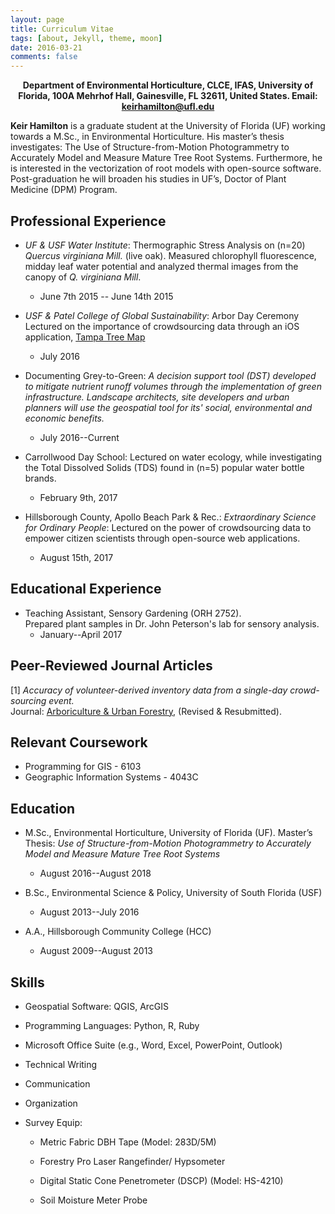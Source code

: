 ```yaml
---
layout: page
title: Curriculum Vitae
tags: [about, Jekyll, theme, moon]
date: 2016-03-21
comments: false
---
```

    
<center>
<b>
Department of Environmental Horticulture, CLCE, IFAS, University of Florida, 100A Mehrhof Hall, Gainesville, FL 32611, United States. Email: <a href="mailto:keirhamilton@ufl.edu">keirhamilton@ufl.edu</a>
</b>
</center>


<b> Keir Hamilton</b> is a graduate student at the University of Florida (UF) working towards a M.Sc., in Environmental Horticulture. His master’s thesis investigates: The Use of Structure-from-Motion Photogrammetry to Accurately Model and Measure Mature Tree Root Systems. Furthermore, he is interested in the vectorization of root models with open-source software. Post-graduation he will broaden his studies in UF’s, Doctor of Plant Medicine (DPM) Program.

## Professional Experience

* _UF & USF Water Institute_: Thermographic Stress Analysis on (n=20) _Quercus virginiana Mill._ (live oak). Measured chlorophyll fluorescence, midday leaf water potential and analyzed thermal images from the canopy of _Q. virginiana Mill_.
    * June 7th 2015 -- June 14th 2015

* _USF & Patel College of Global Sustainability_: Arbor Day Ceremony Lectured on the importance of crowdsourcing data through an iOS application, <a href="http://tampatreemap.usf.edu/">Tampa Tree Map</a>
    * July 2016

* Documenting Grey-to-Green: _A decision support tool (DST) developed to mitigate nutrient runoff volumes through the implementation of green infrastructure. Landscape architects, site developers and urban planners will use the geospatial tool for its' social, environmental and economic benefits._
    * July 2016--Current

* Carrollwood Day School:
Lectured on water ecology, while investigating the Total Dissolved Solids (TDS) found in (n=5) popular water bottle brands. 
    * February 9th, 2017

* Hillsborough County, Apollo Beach Park & Rec.: _Extraordinary Science for Ordinary People_: Lectured on the power of crowdsourcing data to empower citizen scientists through open-source web applications.
    * August 15th, 2017

## Educational Experience

- Teaching Assistant, Sensory Gardening (ORH 2752). <br />Prepared plant samples in Dr. John Peterson's lab for sensory analysis.
    - January--April 2017

## Peer-Reviewed Journal Articles

[1] _Accuracy of volunteer-derived inventory data from a single-day crowd-sourcing event._ <br /> Journal: <a href="http://joa.isa-arbor.com/">Arboriculture & Urban Forestry</a>, (Revised & Resubmitted).

## Relevant Coursework

* Programming for GIS - 6103
* Geographic Information Systems - 4043C

## Education

- M.Sc., Environmental Horticulture, University of Florida (UF). Master’s Thesis: _Use of Structure-from-Motion Photogrammetry to Accurately Model and Measure Mature Tree Root Systems_
    - August 2016--August 2018


- B.Sc., Environmental Science & Policy, University of South Florida (USF)
    - August 2013--July 2016


- A.A., Hillsborough Community College (HCC)
    - August 2009--August 2013

## Skills

- Geospatial Software: QGIS, ArcGIS

- Programming Languages: Python, R, Ruby

- Microsoft Office Suite (e.g., Word, Excel, PowerPoint, Outlook)

- Technical Writing

- Communication

- Organization

- Survey Equip:

    - Metric Fabric DBH Tape (Model: 283D/5M)

    - Forestry Pro Laser Rangefinder/ Hypsometer

    - Digital Static Cone Penetrometer (DSCP) (Model: HS-4210)

    - Soil Moisture Meter Probe

